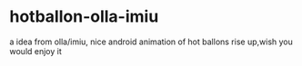 # hotballon-olla-imiu
a idea from olla/imiu, nice android animation of hot ballons rise up,wish you would enjoy it
